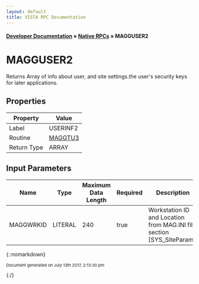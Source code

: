```yaml
---
layout: default
title: VISTA RPC Documentation
---
```


#### [Developer Documentation](../index) &#187; [Native RPCs](TableOfContents) &#187; MAGGUSER2<br/>
# MAGGUSER2

Returns Array of info about user, and site settings.the user's security keys for later applications.

## Properties

Property | Value
--- | ---
Label | USERINF2
Routine | [MAGGTU3](http://code.osehra.org/dox/Routine_MAGGTU3_source.html)
Return Type | ARRAY


## Input Parameters

Name | Type | Maximum Data Length | Required | Description
--- | --- | --- | --- | ---
MAGGWRKID | LITERAL | 240 | true | Workstation ID and Location from MAG.INI file section [SYS_SiteParam].



{::nomarkdown} <br/><p style="font-size: 11px">Document generated on July 13th 2017, 2:13:30 pm</p>{:/}